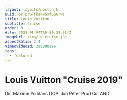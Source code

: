 ```yaml
---
layout: layouts/post.njk
uuid: osTprGFfka7w5XfSGGrwJ
title: Louis Vuitton
subtitle: Cruise
order: 8
date: 2023-01-04T19:50:28.034Z
imageUrl: /img/lv_cruise.jpg
aspectRatio: 2.4
vimeoVideoId: 299088196
tags:
  - featured
---
```


# Louis Vuitton "Cruise 2019"

Dir. Maxime Poiblanc
DOP. Jon Peter
Prod Co. AND
